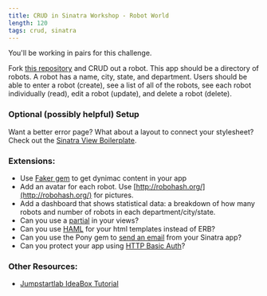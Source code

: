 ```yaml
---
title: CRUD in Sinatra Workshop - Robot World
length: 120
tags: crud, sinatra
---
```


You'll be working in pairs for this challenge.

Fork [this repository](https://github.com/turingschool-examples/robot-world) and CRUD out a robot. This app should be a directory of robots. A robot has a name, city, state, and department. Users should be able to enter a robot (create), see a list of all of the robots, see each robot individually (read), edit a robot (update), and delete a robot (delete).

### Optional (possibly helpful) Setup

Want a better error page? What about a layout to connect your stylesheet? Check out the [Sinatra View Boilerplate](https://github.com/turingschool/challenges/blob/master/sinatra_view_boilerplate.markdown).

### Extensions:

* Use [Faker gem](https://github.com/stympy/faker) to get dynimac content in your app
* Add an avatar for each robot. Use [http://robohash.org/](http://robohash.org/) for pictures.
* Add a dashboard that shows statistical data: a breakdown of how many robots and number of robots in each department/city/state.
* Can you use a [partial](http://www.sinatrarb.com/faq.html#partials) in your views?
* Can you use [HAML](http://haml.info/) for your html templates instead of ERB?
* Can you use the Pony gem to [send an email](http://www.sinatrarb.com/faq.html#email) from your Sinatra app?
* Can you protect your app using [HTTP Basic Auth](http://www.sinatrarb.com/faq.html#auth)?

### Other Resources:

* [Jumpstartlab IdeaBox Tutorial](http://tutorials.jumpstartlab.com/projects/idea_box.html)
